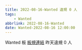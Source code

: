 ```yaml
---
title: 2022-08-16-Wanted 違規 0 人
tags:
    - Wanted
abbrlink: 2022-08-16-Wanted
date: Wanted-2022-08-16 12:00:00
---
```

Wanted 板 [板規連結](https://www.ptt.cc/bbs/Wanted/M.1608829773.A.D3B.html)
昨天違規 0 人
